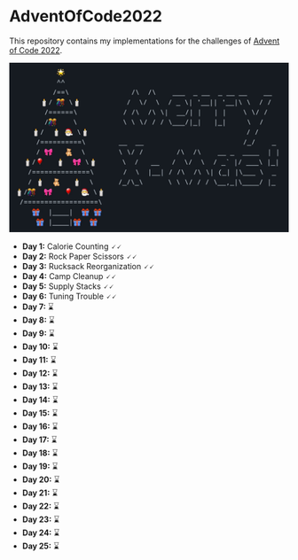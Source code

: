 # AdventOfCode2022

This repository contains my implementations for the challenges of
[Advent of Code 2022](https://adventofcode.com/2022).


![](christmas_tree.jpg)


- **Day 1:** Calorie Counting 🗸🗸
- **Day 2:** Rock Paper Scissors 🗸🗸
- **Day 3:** Rucksack Reorganization 🗸🗸
- **Day 4:** Camp Cleanup 🗸🗸
- **Day 5:** Supply Stacks 🗸🗸
- **Day 6:** Tuning Trouble 🗸🗸
- **Day 7:** ⌛
- **Day 8:** ⌛
- **Day 9:** ⌛
- **Day 10:** ⌛
- **Day 11:** ⌛
- **Day 12:** ⌛
- **Day 13:** ⌛
- **Day 14:** ⌛
- **Day 15:** ⌛
- **Day 16:** ⌛
- **Day 17:** ⌛
- **Day 18:** ⌛
- **Day 19:** ⌛
- **Day 20:** ⌛
- **Day 21:** ⌛
- **Day 22:** ⌛
- **Day 23:** ⌛
- **Day 24:** ⌛
- **Day 25:** ⌛